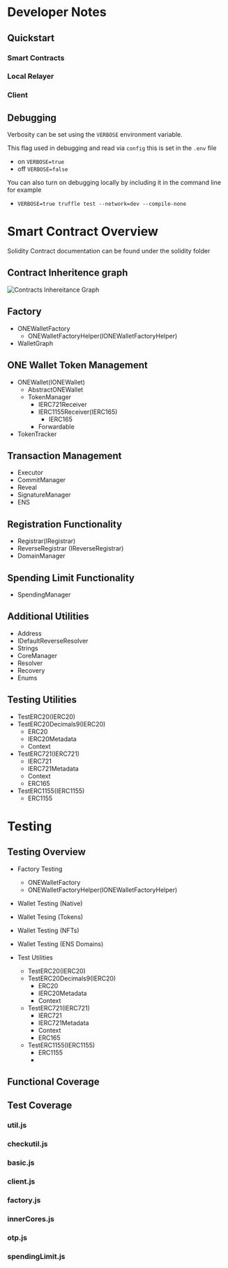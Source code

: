 # Developer Notes

## Quickstart

### Smart Contracts

### Local Relayer

### Client

## Debugging

Verbosity can be set using the `VERBOSE` environment variable.


This flag used in debugging and read via `config` this is set in the `.env` file 
* on `VERBOSE=true`
* off `VERBOSE=false`


You can also turn on debugging locally by including it in the command line for example
* `VERBOSE=true truffle test --network=dev --compile-none`



# Smart Contract Overview

Solidity Contract documentation can be found under the solidity folder

## Contract Inheritence graph
![Contracts Inhereitance Graph](../slither/inheritance-graph.png)



## Factory
* ONEWalletFactory
  * ONEWalletFactoryHelper(IONEWalletFactoryHelper)
* WalletGraph

## ONE Wallet Token Management
* ONEWallet(IONEWallet)
  * AbstractONEWallet
  * TokenManager
    * IERC721Receiver
    * IERC1155Receiver(IERC165)
      * IERC165
    * Forwardable
* TokenTracker

## Transaction Management
* Executor
* CommitManager
* Reveal
* SignatureManager
* ENS

## Registration Functionality
* Registrar(IRegistrar)
* ReverseRegistrar (IReverseRegistrar)
* DomainManager

## Spending Limit Functionality
* SpendingManager

## Additional Utilities
* Address
* IDefaultReverseResolver
* Strings
* CoreManager
* Resolver
* Recovery
* Enums

## Testing Utilities
* TestERC20(IERC20)
* TestERC20Decimals9(IERC20)
  * ERC20
  * IERC20Metadata
  * Context
* TestERC721(IERC721)
  * IERC721
  * IERC721Metadata
  * Context
  * ERC165
* TestERC1155(IERC1155)
  * ERC1155

# Testing
## Testing Overview
* Factory Testing
  * ONEWalletFactory
  * ONEWalletFactoryHelper(IONEWalletFactoryHelper)

* Wallet Testing (Native)

* Wallet Tesing (Tokens)

* Wallet Testing (NFTs)

* Wallet Testing (ENS Domains)

* Test Utilities
  * TestERC20(IERC20)
  * TestERC20Decimals9(IERC20)
    * ERC20
    * IERC20Metadata
    * Context
  * TestERC721(IERC721)
    * IERC721
    * IERC721Metadata
    * Context
    * ERC165
  * TestERC1155(IERC1155)
    * ERC1155
    * 



## Functional Coverage

## Test Coverage

### util.js


### checkutil.js

### basic.js

### client.js

### factory.js

### innerCores.js

### otp.js

### spendingLimit.js




